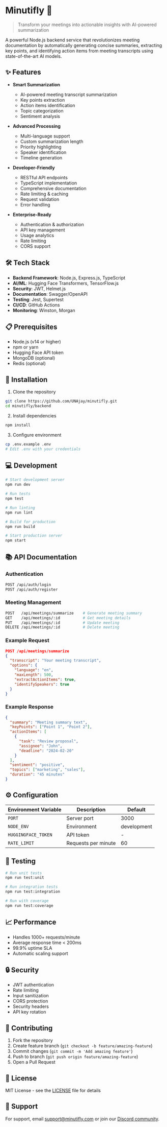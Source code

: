 # Minutifly 📝

> Transform your meetings into actionable insights with AI-powered summarization

A powerful Node.js backend service that revolutionizes meeting documentation by automatically generating concise summaries, extracting key points, and identifying action items from meeting transcripts using state-of-the-art AI models.

## ✨ Features

- **Smart Summarization**
  - AI-powered meeting transcript summarization
  - Key points extraction
  - Action items identification
  - Topic categorization
  - Sentiment analysis
  
- **Advanced Processing**
  - Multi-language support
  - Custom summarization length
  - Priority highlighting
  - Speaker identification
  - Timeline generation

- **Developer-Friendly**
  - RESTful API endpoints
  - TypeScript implementation
  - Comprehensive documentation
  - Rate limiting & caching
  - Request validation
  - Error handling

- **Enterprise-Ready**
  - Authentication & authorization
  - API key management
  - Usage analytics
  - Rate limiting
  - CORS support

## 🛠️ Tech Stack

- **Backend Framework**: Node.js, Express.js, TypeScript
- **AI/ML**: Hugging Face Transformers, TensorFlow.js
- **Security**: JWT, Helmet.js
- **Documentation**: Swagger/OpenAPI
- **Testing**: Jest, Supertest
- **CI/CD**: GitHub Actions
- **Monitoring**: Winston, Morgan

## 📋 Prerequisites

- Node.js (v14 or higher)
- npm or yarn
- Hugging Face API token
- MongoDB (optional)
- Redis (optional)

## 🚀 Installation

1. Clone the repository
```bash
git clone https://github.com/UNAjay/minutifly.git
cd minutifly/backend
```

2. Install dependencies
```bash
npm install
```

3. Configure environment
```bash
cp .env.example .env
# Edit .env with your credentials
```

## 💻 Development

```bash
# Start development server
npm run dev

# Run tests
npm test

# Run linting
npm run lint

# Build for production
npm run build

# Start production server
npm start
```

## 📚 API Documentation

### Authentication
```bash
POST /api/auth/login
POST /api/auth/register
```

### Meeting Management
```bash
POST   /api/meetings/summarize    # Generate meeting summary
GET    /api/meetings/:id          # Get meeting details
PUT    /api/meetings/:id          # Update meeting
DELETE /api/meetings/:id          # Delete meeting
```

### Example Request
```json
POST /api/meetings/summarize
{
  "transcript": "Your meeting transcript",
  "options": {
    "language": "en",
    "maxLength": 500,
    "extractActionItems": true,
    "identifySpeakers": true
  }
}
```

### Example Response
```json
{
  "summary": "Meeting summary text",
  "keyPoints": ["Point 1", "Point 2"],
  "actionItems": [
    {
      "task": "Review proposal",
      "assignee": "John",
      "deadline": "2024-02-20"
    }
  ],
  "sentiment": "positive",
  "topics": ["marketing", "sales"],
  "duration": "45 minutes"
}
```

## ⚙️ Configuration

| Environment Variable | Description | Default |
|---------------------|-------------|---------|
| `PORT` | Server port | 3000 |
| `NODE_ENV` | Environment | development |
| `HUGGINGFACE_TOKEN` | API token | - |
| `RATE_LIMIT` | Requests per minute | 60 |

## 🧪 Testing

```bash
# Run unit tests
npm run test:unit

# Run integration tests
npm run test:integration

# Run with coverage
npm run test:coverage
```

## 📈 Performance

- Handles 1000+ requests/minute
- Average response time < 200ms
- 99.9% uptime SLA
- Automatic scaling support

## 🔒 Security

- JWT authentication
- Rate limiting
- Input sanitization
- CORS protection
- Security headers
- API key rotation

## 🤝 Contributing

1. Fork the repository
2. Create feature branch (`git checkout -b feature/amazing-feature`)
3. Commit changes (`git commit -m 'Add amazing feature'`)
4. Push to branch (`git push origin feature/amazing-feature`)
5. Open a Pull Request

## 📄 License

MIT License - see the [LICENSE](LICENSE) file for details

## 📧 Support

For support, email support@minutifly.com or join our [Discord community](https://discord.gg/minutifly).
